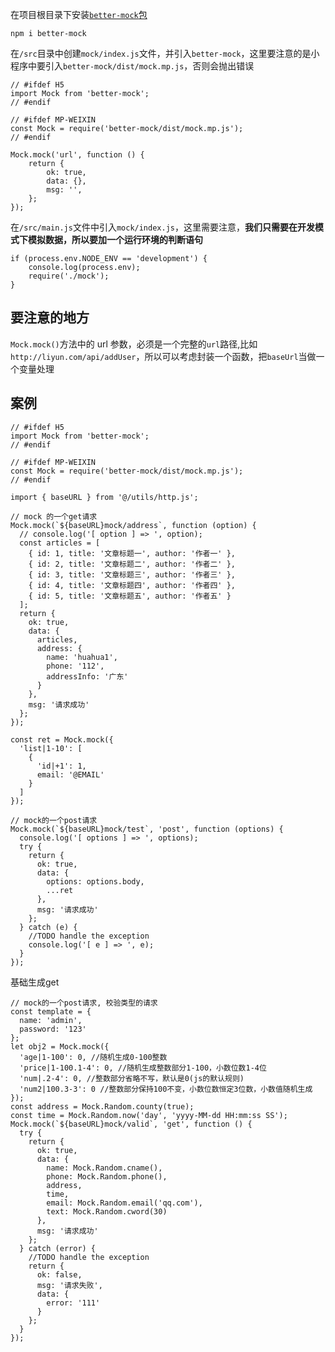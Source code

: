 在项目根目录下安装[`better-mock`包](https://lavyun.github.io/better-mock/)

```
npm i better-mock
```

在`/src`目录中创建`mock/index.js`文件，并引入`better-mock`，这里要注意的是小程序中要引入`better-mock/dist/mock.mp.js`，否则会抛出错误

```
// #ifdef H5
import Mock from 'better-mock';
// #endif

// #ifdef MP-WEIXIN
const Mock = require('better-mock/dist/mock.mp.js');
// #endif

Mock.mock('url', function () {
    return {
        ok: true,
        data: {},
        msg: '',
    };
});
```

在`/src/main.js`文件中引入`mock/index.js`，这里需要注意，**我们只需要在开发模式下模拟数据，所以要加一个运行环境的判断语句**

```
if (process.env.NODE_ENV == 'development') {
    console.log(process.env);
    require('./mock');
}
```



## 要注意的地方

`Mock.mock()`方法中的 url 参数，必须是一个完整的`url`路径,比如`http://liyun.com/api/addUser`，所以可以考虑封装一个函数，把`baseUrl`当做一个变量处理



## 案例

```
// #ifdef H5
import Mock from 'better-mock';
// #endif

// #ifdef MP-WEIXIN
const Mock = require('better-mock/dist/mock.mp.js');
// #endif

import { baseURL } from '@/utils/http.js';

// mock 的一个get请求
Mock.mock(`${baseURL}mock/address`, function (option) {
  // console.log('[ option ] => ', option);
  const articles = [
    { id: 1, title: '文章标题一', author: '作者一' },
    { id: 2, title: '文章标题二', author: '作者二' },
    { id: 3, title: '文章标题三', author: '作者三' },
    { id: 4, title: '文章标题四', author: '作者四' },
    { id: 5, title: '文章标题五', author: '作者五' }
  ];
  return {
    ok: true,
    data: {
      articles,
      address: {
        name: 'huahua1',
        phone: '112',
        addressInfo: '广东'
      }
    },
    msg: '请求成功'
  };
});

const ret = Mock.mock({
  'list|1-10': [
    {
      'id|+1': 1,
      email: '@EMAIL'
    }
  ]
});

// mock的一个post请求
Mock.mock(`${baseURL}mock/test`, 'post', function (options) {
  console.log('[ options ] => ', options);
  try {
    return {
      ok: true,
      data: {
        options: options.body,
        ...ret
      },
      msg: '请求成功'
    };
  } catch (e) {
    //TODO handle the exception
    console.log('[ e ] => ', e);
  }
});
```

基础生成get

```
// mock的一个post请求, 校验类型的请求
const template = {
  name: 'admin',
  password: '123'
};
let obj2 = Mock.mock({
  'age|1-100': 0, //随机生成0-100整数
  'price|1-100.1-4': 0, //随机生成整数部分1-100，小数位数1-4位
  'num|.2-4': 0, //整数部分省略不写，默认是0(js的默认规则)
  'num2|100.3-3': 0 //整数部分保持100不变，小数位数恒定3位数，小数值随机生成
});
const address = Mock.Random.county(true);
const time = Mock.Random.now('day', 'yyyy-MM-dd HH:mm:ss SS');
Mock.mock(`${baseURL}mock/valid`, 'get', function () {
  try {
    return {
      ok: true,
      data: {
        name: Mock.Random.cname(),
        phone: Mock.Random.phone(),
        address,
        time,
        email: Mock.Random.email('qq.com'),
        text: Mock.Random.cword(30)
      },
      msg: '请求成功'
    };
  } catch (error) {
    //TODO handle the exception
    return {
      ok: false,
      msg: '请求失败',
      data: {
        error: '111'
      }
    };
  }
});
```

